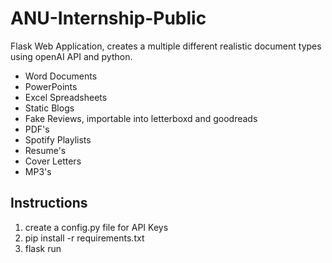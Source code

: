 ﻿# ANU-Internship-Public
 
Flask Web Application, creates a multiple different realistic document types using openAI API and python.

- Word Documents
- PowerPoints
- Excel Spreadsheets
- Static Blogs 
- Fake Reviews, importable into letterboxd and goodreads
- PDF's 
- Spotify Playlists 
- Resume's
- Cover Letters 
- MP3's 

## Instructions 

1. create a config.py file for API Keys
2. pip install -r requirements.txt
3. flask run


